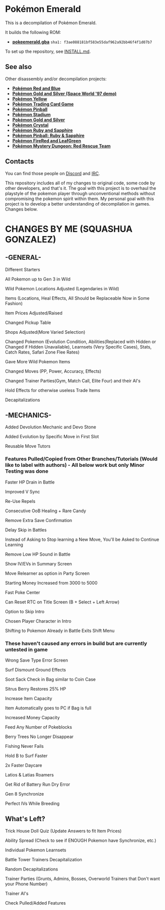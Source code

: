# Pokémon Emerald

This is a decompilation of Pokémon Emerald.

It builds the following ROM:

* [**pokeemerald.gba**](https://datomatic.no-intro.org/index.php?page=show_record&s=23&n=1961) `sha1: f3ae088181bf583e55daf962a92bb46f4f1d07b7`

To set up the repository, see [INSTALL.md](INSTALL.md).


## See also

Other disassembly and/or decompilation projects:
* [**Pokémon Red and Blue**](https://github.com/pret/pokered)
* [**Pokémon Gold and Silver (Space World '97 demo)**](https://github.com/pret/pokegold-spaceworld)
* [**Pokémon Yellow**](https://github.com/pret/pokeyellow)
* [**Pokémon Trading Card Game**](https://github.com/pret/poketcg)
* [**Pokémon Pinball**](https://github.com/pret/pokepinball)
* [**Pokémon Stadium**](https://github.com/pret/pokestadium)
* [**Pokémon Gold and Silver**](https://github.com/pret/pokegold)
* [**Pokémon Crystal**](https://github.com/pret/pokecrystal)
* [**Pokémon Ruby and Sapphire**](https://github.com/pret/pokeruby)
* [**Pokémon Pinball: Ruby & Sapphire**](https://github.com/pret/pokepinballrs)
* [**Pokémon FireRed and LeafGreen**](https://github.com/pret/pokefirered)
* [**Pokémon Mystery Dungeon: Red Rescue Team**](https://github.com/pret/pmd-red)


## Contacts

You can find those people on [Discord](https://discord.gg/d5dubZ3) and [IRC](https://web.libera.chat/?#pret).

This repository includes all of my changes to original code, some code by other developers, and that's it. The goal with this project is to overhaul the playstyle of the pokemon player through unconventional methods without compromising the pokemon spirit within them. My personal goal with this project is to develop a better understanding of decompilation in games. Changes below.

# CHANGES BY ME (SQUASHUA GONZALEZ)

## -GENERAL-

Different Starters

All Pokemon up to Gen 3 in Wild

Wild Pokemon Locations Adjusted (Legendaries in Wild)

Items (Locations, Heal Effects, All Should be Replaceable Now in Some Fashion)

Item Prices Adjusted/Raised

Changed Pickup Table

Shops Adjusted(More Varied Selection)

Changed Pokemon (Evolution Condition, Abilities(Replaced with Hidden or Changed if Hidden Unavailable), Learnsets (Very Specific Cases), Stats, Catch Rates, Safari Zone Flee Rates)

Gave More Wild Pokemon Items

Changed Moves (PP, Power, Accuracy, Effects)

Changed Trainer Parties(Gym, Match Call, Elite Four) and their AI's

Hold Effects for otherwise useless Trade Items

Decapitalizations

## -MECHANICS-

Added Devolution Mechanic and Devo Stone

Added Evolution by Specific Move in First Slot

Reusable Move Tutors 

### Features Pulled/Copied from Other Branches/Tutorials (Would like to label with authors) - All below work but only Minor Testing was done

Faster HP Drain in Battle

Improved V Sync

Re-Use Repels

Consecutive OoB Healing + Rare Candy

Remove Extra Save Confirmation

Delay Skip in Battles

Instead of Asking to Stop learning a New Move, You'll be Asked to Continue Learning

Remove Low HP Sound in Battle

Show IV/EVs in Summary Screen

Move Relearner as option in Party Screen

Starting Money Increased from 3000 to 5000

Fast Poke Center

Can Reset RTC on Title Screen (B + Select + Left Arrow)

Option to Skip Intro

Chosen Player Character in Intro

Shifting to Pokemon Already in Battle Exits Shift Menu

### These haven't caused any errors in build but are currently untested in game

Wrong Save Type Error Screen

Surf Dismount Ground Effects	

Soot Sack Check in Bag similar to Coin Case

Sitrus Berry Restores 25% HP

Increase Item Capacity

Item Automatically goes to PC if Bag is full

Increased Money Capacity

Feed Any Number of Pokeblocks

Berry Trees No Longer Disappear

Fishing Never Fails

Hold B to Surf Faster

2x Faster Daycare

Latios & Latias Roamers

Get Rid of Battery Run Dry Error

Gen 8 Synchronize

Perfect IVs While Breeding

## What's Left?

Trick House Doll Quiz (Update Answers to fit Item Prices)

Ability Spread (Check to see if ENOUGH Pokemon have Synchronize, etc.)

Individual Pokemon Learnsets

Battle Tower Trainers Decapitalization

Random Decapitalizations

Trainer Parties (Grunts, Admins, Bosses, Overworld Trainers that Don't want your Phone Number)

Trainer AI's

Check Pulled/Added Features
